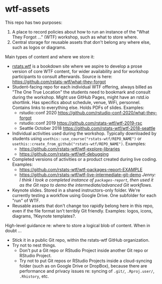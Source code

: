 # wtf-assets

<!-- badges: start -->
<!-- badges: end -->

This repo has two purposes:

  1. A place to record policies about how to run an instance of the "What They Forgot ..." (WTF) workshop, such as what to store where.
  1. Central storage for reusable assets that don't belong any where else, such as logos or diagrams.
  
Main types of content and where we store it:

  * [rstats.wtf](https://rstats.wtf) is a bookdown site where we aspire to
    develop a prose version of core WTF content, for wider availability and for
    workshop participants to consult afterwards. Source is here:
    <https://github.com/rstats-wtf/what-they-forgot>
  * Student-facing repo for each individual WTF offering, always billed as "The
    One True Location" the students need to bookmark and consult during the
    workshop. Might use GitHub Pages, might have an rstd.io shortlink. Has
    specifics about schedule, venue, WiFi, personnel. Contains links to
    everything else. Holds PDFs of slides. Examples:
    - rstudio::conf 2020 <https://github.com/rstudio-conf-2020/what-they-forgot>
    - rstudio::conf 2019 <https://github.com/rstats-wtf/wtf-2019-rsc>
    - Seattle October 2018 <https://github.com/rstats-wtf/wtf-2018-seattle>
  * Individual activities used during the workshop. Typically downloaded by
    students using `usethis::use_course("rstats-wtf/REPO_NAME")` or
    `usethis::create_from_github("rstats-wtf/REPO_NAME")`. Examples:
    - <https://github.com/rstats-wtf/wtf-explore-libraries>
    - <https://github.com/rstats-wtf/wtf-debugging>
  * Completed versions of activities or a product created during live coding.
    Examples:
    - <https://github.com/rstats-wtf/wtf-packages-report-EXAMPLE>    
    - <https://github.com/rstats-wtf/wtf-live-intermediate-git-demo> *Jenny: I
      think I took a completed instance of `packages-report`, then used it as
      the Git repo to demo the intermediate/advanced Git workflows.*
  * Keynote slides. Stored in a shared instructors-only folder. We're currently
    testing a workflow using Google Drive. One subfolder for each "run" of WTF.
  * Reusable assets that don't change too rapidly belong here in this repo, even
    if the file format isn't terribly Git friendly. Examples: logos, icons,
    diagrams, ?Keynote templates?.
  
High-level guidance re: where to store a logical blob of content. When in doubt ...

  * Stick it in a public Git repo, within the rstats-wtf GitHub organization.
  * Try not to nest things.
    - Don't put a Git repo or RStudio Project inside another Git repo or RStudio
      Project.
    - Try not to put Git repos or RStudio Projects inside a cloud-syncing
      folder (such as on Google Drive or DropBox), because there are
      performance and privacy issues re: syncing of `.git/`, `.Rproj.user/`,
      `.Rhistory`, etc.

